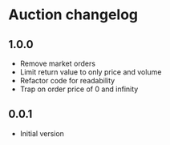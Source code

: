 # Auction changelog

## 1.0.0

* Remove market orders
* Limit return value to only price and volume
* Refactor code for readability 
* Trap on order price of 0 and infinity

## 0.0.1

* Initial version
